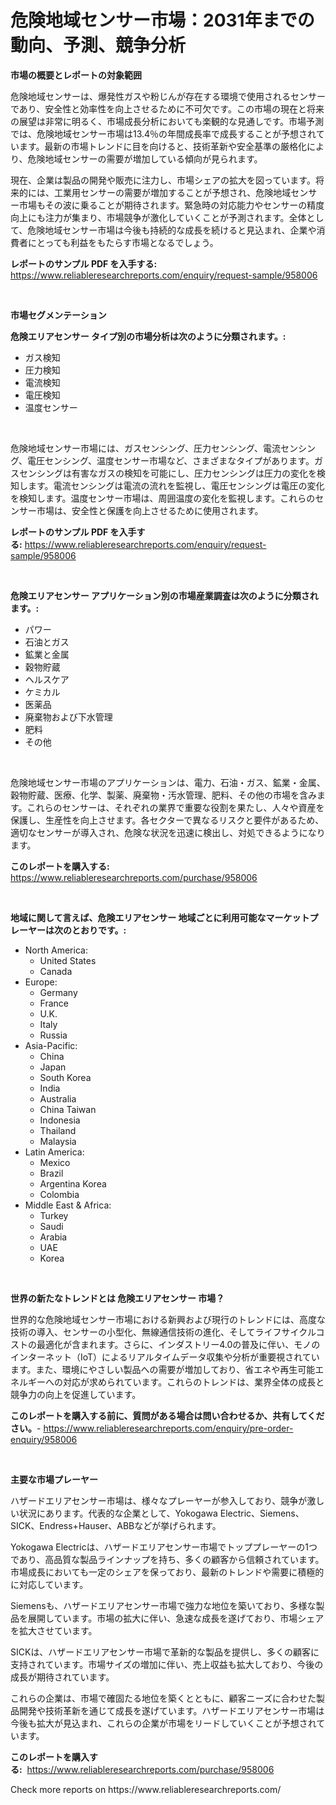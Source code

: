<p><h1>危険地域センサー市場：2031年までの動向、予測、競争分析</h1></p><p><strong>市場の概要とレポートの対象範囲</strong></p>
<p><p>危険地域センサーは、爆発性ガスや粉じんが存在する環境で使用されるセンサーであり、安全性と効率性を向上させるために不可欠です。この市場の現在と将来の展望は非常に明るく、市場成長分析においても楽観的な見通しです。市場予測では、危険地域センサー市場は13.4％の年間成長率で成長することが予想されています。最新の市場トレンドに目を向けると、技術革新や安全基準の厳格化により、危険地域センサーの需要が増加している傾向が見られます。</p><p>現在、企業は製品の開発や販売に注力し、市場シェアの拡大を図っています。将来的には、工業用センサーの需要が増加することが予想され、危険地域センサー市場もその波に乗ることが期待されます。緊急時の対応能力やセンサーの精度向上にも注力が集まり、市場競争が激化していくことが予測されます。全体として、危険地域センサー市場は今後も持続的な成長を続けると見込まれ、企業や消費者にとっても利益をもたらす市場となるでしょう。</p></p>
<p><strong>レポートのサンプル PDF を入手する:</strong> <a href="https://www.reliableresearchreports.com/enquiry/request-sample/958006">https://www.reliableresearchreports.com/enquiry/request-sample/958006</a></p>
<p>&nbsp;</p>
<p><strong>市場セグメンテーション</strong></p>
<p><strong>危険エリアセンサー タイプ別の市場分析は次のように分類されます。:</strong></p>
<p><ul><li>ガス検知</li><li>圧力検知</li><li>電流検知</li><li>電圧検知</li><li>温度センサー</li></ul></p>
<p>&nbsp;</p>
<p><p>危険地域センサー市場には、ガスセンシング、圧力センシング、電流センシング、電圧センシング、温度センサー市場など、さまざまなタイプがあります。ガスセンシングは有害なガスの検知を可能にし、圧力センシングは圧力の変化を検知します。電流センシングは電流の流れを監視し、電圧センシングは電圧の変化を検知します。温度センサー市場は、周囲温度の変化を監視します。これらのセンサー市場は、安全性と保護を向上させるために使用されます。</p></p>
<p><strong>レポートのサンプル PDF を入手する:</strong>&nbsp;<a href="https://www.reliableresearchreports.com/enquiry/request-sample/958006">https://www.reliableresearchreports.com/enquiry/request-sample/958006</a></p>
<p>&nbsp;</p>
<p><strong> 危険エリアセンサー アプリケーション別の市場産業調査は次のように分類されます。:</strong></p>
<p><ul><li>パワー</li><li>石油とガス</li><li>鉱業と金属</li><li>穀物貯蔵</li><li>ヘルスケア</li><li>ケミカル</li><li>医薬品</li><li>廃棄物および下水管理</li><li>肥料</li><li>その他</li></ul></p>
<p>&nbsp;</p>
<p><p>危険地域センサー市場のアプリケーションは、電力、石油・ガス、鉱業・金属、穀物貯蔵、医療、化学、製薬、廃棄物・汚水管理、肥料、その他の市場を含みます。これらのセンサーは、それぞれの業界で重要な役割を果たし、人々や資産を保護し、生産性を向上させます。各セクターで異なるリスクと要件があるため、適切なセンサーが導入され、危険な状況を迅速に検出し、対処できるようになります。</p></p>
<p><strong>このレポートを購入する:</strong>&nbsp; <a href="https://www.reliableresearchreports.com/purchase/958006">https://www.reliableresearchreports.com/purchase/958006</a></p>
<p>&nbsp;</p>
<p><strong>地域に関して言えば、危険エリアセンサー 地域ごとに利用可能なマーケットプレーヤーは次のとおりです。:</strong></p>
<p><ul>
    <li>
        North America:
        <ul>
            <li>United States</li>
            <li>Canada</li>
        </ul>
    </li>
    <li>
        Europe:
        <ul>
            <li>Germany</li>
            <li>France</li>
            <li>U.K.</li>
            <li>Italy</li>
            <li>Russia</li>
        </ul>
    </li>
    <li>
        Asia-Pacific:
        <ul>
            <li>China</li>
            <li>Japan</li>
            <li>South Korea</li>
            <li>India</li>
            <li>Australia</li>
            <li>China Taiwan</li>
            <li>Indonesia</li>
            <li>Thailand</li>
            <li>Malaysia</li>
        </ul>
    </li>
    <li>
        Latin America:
        <ul>
            <li>Mexico</li>
            <li>Brazil</li>
            <li>Argentina Korea</li>
            <li>Colombia</li>
        </ul>
    </li>
    <li>
        Middle East & Africa:
        <ul>
            <li>Turkey</li>
            <li>Saudi</li>
            <li>Arabia</li>
            <li>UAE</li>
            <li>Korea</li>
        </ul>
    </li>
    </ul></p>
<p>&nbsp;</p>
<p><strong>世界の新たなトレンドとは 危険エリアセンサー 市場？</strong></p>
<p><p>世界的な危険地域センサー市場における新興および現行のトレンドには、高度な技術の導入、センサーの小型化、無線通信技術の進化、そしてライフサイクルコストの最適化が含まれます。さらに、インダストリー4.0の普及に伴い、モノのインターネット（IoT）によるリアルタイムデータ収集や分析が重要視されています。また、環境にやさしい製品への需要が増加しており、省エネや再生可能エネルギーへの対応が求められています。これらのトレンドは、業界全体の成長と競争力の向上を促進しています。</p></p>
<p><strong>このレポートを購入する前に、質問がある場合は問い合わせるか、共有してください。</strong>- <a href="https://www.reliableresearchreports.com/enquiry/pre-order-enquiry/958006">https://www.reliableresearchreports.com/enquiry/pre-order-enquiry/958006</a></p>
<p>&nbsp;</p>
<p><strong>主要な市場プレーヤー</strong></p>
<p><p>ハザードエリアセンサー市場は、様々なプレーヤーが参入しており、競争が激しい状況にあります。代表的な企業として、Yokogawa Electric、Siemens、SICK、Endress+Hauser、ABBなどが挙げられます。</p><p>Yokogawa Electricは、ハザードエリアセンサー市場でトッププレーヤーの1つであり、高品質な製品ラインナップを持ち、多くの顧客から信頼されています。市場成長においても一定のシェアを保っており、最新のトレンドや需要に積極的に対応しています。</p><p>Siemensも、ハザードエリアセンサー市場で強力な地位を築いており、多様な製品を展開しています。市場の拡大に伴い、急速な成長を遂げており、市場シェアを拡大させています。</p><p>SICKは、ハザードエリアセンサー市場で革新的な製品を提供し、多くの顧客に支持されています。市場サイズの増加に伴い、売上収益も拡大しており、今後の成長が期待されています。</p><p>これらの企業は、市場で確固たる地位を築くとともに、顧客ニーズに合わせた製品開発や技術革新を通じて成長を遂げています。ハザードエリアセンサー市場は今後も拡大が見込まれ、これらの企業が市場をリードしていくことが予想されています。</p></p>
<p><strong>このレポートを購入する:</strong>&nbsp;&nbsp;<a href="https://www.reliableresearchreports.com/purchase/958006">https://www.reliableresearchreports.com/purchase/958006</a></p>
<p>Check more reports on https://www.reliableresearchreports.com/</p>
